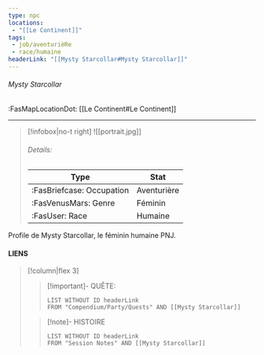 ```yaml
---
type: npc
locations:
 - "[[Le Continent]]"
tags:
 - job/aventurièRe
 - race/humaine
headerLink: "[[Mysty Starcollar#Mysty Starcollar]]"
---
```

###### Mysty Starcollar
<span class="sub2">:FasMapLocationDot: [[Le Continent#Le Continent]] </span>
___

> [!infobox|no-t right]
> ![[portrait.jpg]]
> ###### Details:
> | Type | Stat |
> | ---- | ---- |
> | :FasBriefcase: Occupation |  Aventurière |
> | :FasVenusMars: Genre | Féminin |
> | :FasUser: Race | Humaine |
<span class="clearfix"></span>

Profile de Mysty Starcollar, le féminin humaine PNJ.
#### LIENS
> [!column|flex 3]
>> [!important]- QUÊTE:
>>```dataview
>>LIST WITHOUT ID headerLink
>>FROM "Compendium/Party/Quests" AND [[Mysty Starcollar]]
>
>>[!note]- HISTOIRE
>>```dataview
>>LIST WITHOUT ID headerLink
>>FROM "Session Notes" AND [[Mysty Starcollar]]
